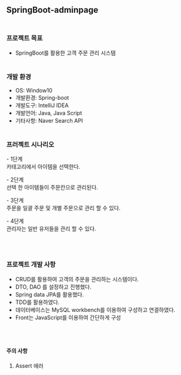 ##  SpringBoot-adminpage<br/><br/> 
 
### **프로젝트 목표**
- SpringBoot를 활용한 고객 주문 관리 시스템<br/><br/>

### **개발 환경**
- OS: Window10
- 개발환경: Spring-boot
- 개발도구: IntelliJ IDEA
- 개발언어: Java, Java Script
- 기타사항: Naver Search API<br/><br/>

### **프러젝트 시나리오**
*-* 1단계  
카테고리에서 아이템을 선택한다.

*-* 2단계  
선택 한 아이템들이 주문칸으로 관리된다.

*-* 3단계  
주문을 일괄 주문 및 개별 주문으로 관리 할 수 있다.

*-* 4단계  
관리자는 일반 유저들을 관리 할 수 있다.

<br/><br/>

### **프로젝트 개발 사항**  
- CRUD를 활용하여 고객의 주문을 관리하는 시스템이다.  
- DTO, DAO 를 설정하고 진행했다.
- Spring data JPA를 활용했다.
- TDD를 활용하였다.  
- 데이터베이스는 MySQL workbench를 이용하여 구성하고 연결하였다.  
- Front는 JavaScript를 이용하여 간단하게 구성

<br/><br/>


#### **주의 사항**  

1. Assert 에러
























